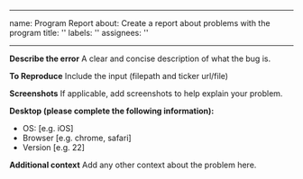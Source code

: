 ______________________________________________________________________

name: Program Report
about: Create a report about problems with the program
title: ''
labels: ''
assignees: ''

______________________________________________________________________

**Describe the error**
A clear and concise description of what the bug is.

**To Reproduce**
Include the input (filepath and ticker url/file)

**Screenshots**
If applicable, add screenshots to help explain your problem.

**Desktop (please complete the following information):**

- OS: \[e.g. iOS\]
- Browser \[e.g. chrome, safari\]
- Version \[e.g. 22\]

**Additional context**
Add any other context about the problem here.
